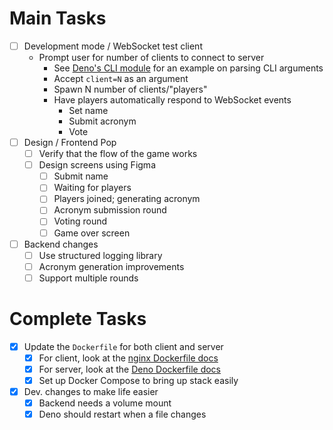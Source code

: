 # Main Tasks

- [ ] Development mode / WebSocket test client
    - Prompt user for number of clients to connect to server
      - See [Deno's CLI module](https://deno.land/std@0.214.0/cli/mod.ts?s=parseArgs) for an example on parsing CLI arguments
      - Accept `client=N` as an argument
      - Spawn N number of clients/"players"
      - Have players automatically respond to WebSocket events
        - Set name
        - Submit acronym
        - Vote
- [ ] Design / Frontend Pop
  - [ ] Verify that the flow of the game works
  - [ ] Design screens using Figma
    - [ ] Submit name
    - [ ] Waiting for players
    - [ ] Players joined; generating acronym
    - [ ] Acronym submission round
    - [ ] Voting round
    - [ ] Game over screen
- [ ] Backend changes
  - [ ] Use structured logging library
  - [ ] Acronym generation improvements
  - [ ] Support multiple rounds

# Complete Tasks

- [X] Update the `Dockerfile` for both client and server
  - [X] For client, look at the [nginx Dockerfile docs](https://hub.docker.com/_/nginx)
  - [X] For server, look at the [Deno Dockerfile docs](https://github.com/denoland/deno_docker)
  - [X] Set up Docker Compose to bring up stack easily
- [X] Dev. changes to make life easier
  - [X] Backend needs a volume mount
  - [X] Deno should restart when a file changes

